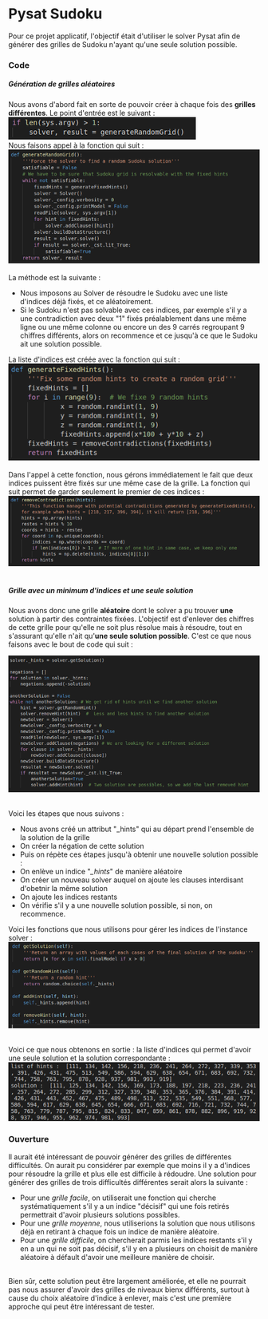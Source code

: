 # Pysat Sudoku

Pour ce projet applicatif, l'objectif était d'utiliser le solver Pysat afin de générer des grilles de Sudoku n'ayant qu'une seule solution possible.

### Code

##### Génération de grilles aléatoires

Nous avons d'abord fait en sorte de pouvoir créer à chaque fois des **grilles différentes**. Le point d'entrée est le suivant : 
![Logo](https://github.com/Younzer/Projets-applicatifs/blob/master/sudoku/images/entree.png "Point d'entrée")
<br />
Nous faisons appel à la fonction qui suit :
![Logo](https://github.com/Younzer/Projets-applicatifs/blob/master/sudoku/images/generate_random_grid.png "Génération de grille aléatoire")
<br />
<br />
La méthode est la suivante :
* Nous imposons au Solver de résoudre le Sudoku avec une liste d'indices déjà fixés, et ce aléatoirement.
* Si le Sudoku n'est pas solvable avec ces indices, par exemple s'il y a une contradiction avec deux "1" fixés préalablement dans une même ligne ou une même colonne ou encore un des 9 carrés regroupant 9 chiffres différents, alors on recommence et ce jusqu'à ce que le Sudoku ait une solution possible.

La liste d'indices est créée avec la fonction qui suit :
![Logo](https://github.com/Younzer/Projets-applicatifs/blob/master/sudoku/images/generateFixedHints.png "Génération d'indices aléatoires")
<br />
<br />
Dans l'appel à cette fonction, nous gérons immédiatement le fait que deux indices puissent être fixés sur une même case de la grille. La fonction qui suit permet de garder seulement le premier de ces indices :
![Logo](https://github.com/Younzer/Projets-applicatifs/blob/master/sudoku/images/remove_contradictions.png "Un seul indice par case")
<br />
<br />

##### Grille avec un minimum d'indices et une seule solution

Nous avons donc une grille **aléatoire** dont le solver a pu trouver **une** solution à partir des contraintes fixées. L'objectif est d'enlever des chiffres de cette grille pour qu'elle ne soit plus résolue mais à résoudre, tout en s'assurant qu'elle n'ait qu'**une seule solution possible**. C'est ce que nous faisons avec le bout de code qui suit :

![Logo](https://github.com/Younzer/Projets-applicatifs/blob/master/sudoku/images/get_sol.png "Génèration d'une grille à une seule solution")
<br />
<br />

Voici les étapes que nous suivons :
* Nous avons créé un attribut "_hints" qui au départ prend l'ensemble de la solution de la grille
* On créer la négation de cette solution
* Puis on répète ces étapes jusqu'à obtenir une nouvelle solution possible :
 * On enlève un indice "*_hints*" de manière aléatoire
 * On créer un nouveau solver auquel on ajoute les clauses interdisant d'obetnir la même solution
 * On ajoute les indices restants
 * On vérifie s'il y a une nouvelle solution possible, si non, on recommence.
 
Voici les fonctions que nous utilisons pour gérer les indices de l'instance solver :
![Logo](https://github.com/Younzer/Projets-applicatifs/blob/master/sudoku/images/fonctions.png "Fonctions ajoutées à la classe")
<br />
<br />

Voici ce que nous obtenons en sortie : la liste d'indices qui permet d'avoir une seule solution et la solution correspondante :
![Logo](https://github.com/Younzer/Projets-applicatifs/blob/master/sudoku/images/list_hints.png "Indices et solution")


### Ouverture

Il aurait été intéressant de pouvoir générer des grilles de différentes difficultés. On aurait pu considérer par exemple que moins il y a d'indices pour résoudre la grille et plus elle est difficile à rédoudre. Une solution pour générer des grilles de trois difficultés différentes serait alors la suivante :
* Pour une *grille facile*, on utiliserait une fonction qui cherche systématiquement s'il y a un indice "décisif" qui une fois retirés permettrait d'avoir plusieurs solutions possibles.
* Pour une *grille moyenne*, nous utiliserions la solution que nous utilisons déjà en retirant à chaque fois un indice de manière aléatoire.
* Pour une *grille difficile*, on chercherait parmis les indices restants s'il y en a un qui ne soit pas décisif, s'il y en a plusieurs on choisit de manière aléatoire à défault d'avoir une meilleure manière de choisir.
<br />
Bien sûr, cette solution peut être largement améliorée, et elle ne pourrait pas nous assurer d'avoir des grilles de niveaux bienx différents, surtout à cause du choix aléatoire d'indice à enlever, mais c'est une première approche qui peut être intéressant de tester.
